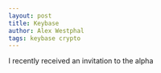 ```yaml
---
layout: post
title: Keybase
author: Alex Westphal
tags: keybase crypto
---
```


I recently received an invitation to the alpha